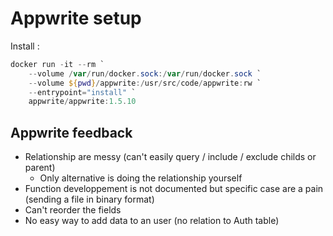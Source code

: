 # Appwrite setup

Install :

```powershell
docker run -it --rm `
    --volume /var/run/docker.sock:/var/run/docker.sock `
    --volume ${pwd}/appwrite:/usr/src/code/appwrite:rw `
    --entrypoint="install" `
    appwrite/appwrite:1.5.10
```

## Appwrite feedback

- Relationship are messy (can't easily query / include / exclude childs or parent)
    - Only alternative is doing the relationship yourself
- Function developpement is not documented but specific case are a pain (sending a file in binary format)
- Can't reorder the fields
- No easy way to add data to an user (no relation to Auth table)
